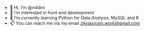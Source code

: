 - 👋 Hi, I’m @n4dim
- 👀 I’m interested in front end development
- 🌱 I’m currently learning Python for Data Analysis, MySQL and R
- 📫 You can reach me via my email zikriasmani.work@gmail.com

<!---
gussgary/gussgary is a ✨ special ✨ repository because its `README.md` (this file) appears on your GitHub profile.
You can click the Preview link to take a look at your changes.
--->
